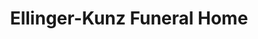 ---
title: "Ellinger-Kunz Funeral Home"
url: /springfield/ellinger-kunz-funeral-home/
shop: funeral directors
---